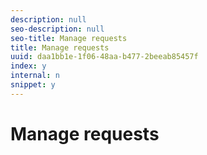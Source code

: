 ```yaml
---
description: null
seo-description: null
seo-title: Manage requests
title: Manage requests
uuid: daa1bb1e-1f06-48aa-b477-2beeab85457f
index: y
internal: n
snippet: y
---
```


# Manage requests

